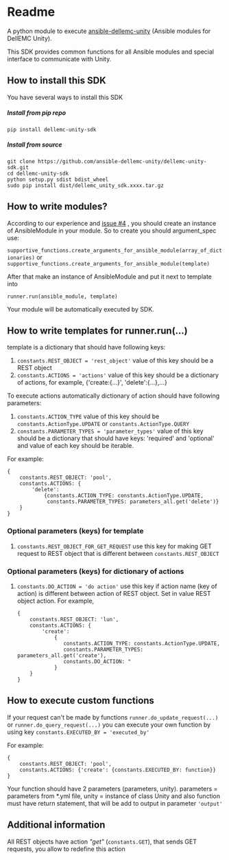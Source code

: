 # Readme

A python module to execute [ansible-dellemc-unity](https://github.com/ansible-dellemc-unity/ansible-dellemc-unity) (Ansible modules for DellEMC Unity).

This SDK provides common functions for all Ansible modules and special interface to communicate with Unity.

## How to install this SDK

You have several ways to install this SDK

##### Install from pip repo
``pip install dellemc-unity-sdk``

##### Install from source

    git clone https://github.com/ansible-dellemc-unity/dellemc-unity-sdk.git
    cd dellemc-unity-sdk
    python setup.py sdist bdist_wheel
    sudo pip install dist/dellemc_unity_sdk.xxxx.tar.gz

## How to write modules?

According to our experience and [issue #4](https://github.com/ansible-dellemc-unity/dellemc-unity-sdk/issues/4) , 
you should create an instance of AnsibleModule in your module. So to create you should argument_spec use:

``supportive_functions.create_arguments_for_ansible_module(array_of_dictionaries)`` or 
``supportive_functions.create_arguments_for_ansible_module(template)``

After that make an instance of AnsibleModule and put it next to template into

``runner.run(ansible_module, template)``

Your module will be automatically executed by SDK.

## How to write templates for runner.run(...)

template is a dictionary that should have following keys:

1. ``constants.REST_OBJECT = 'rest_object'`` value of this key should be a REST object
2. ``constants.ACTIONS = 'actions'`` value of this key should be a dictionary of actions,
for example, {'create:{...}', 'delete':{...},...}

To execute actions automatically dictionary of action should have following parameters:

1. ``constants.ACTION_TYPE`` value of this key should be ``constants.ActionType.UPDATE`` or ``constants.ActionType.QUERY``
2. ``constants.PARAMETER_TYPES = 'parameter_types'`` value of this key should be a dictionary that should have keys:
'required' and 'optional' and value of each key should be iterable.

For example:

    {
        constants.REST_OBJECT: 'pool',
        constants.ACTIONS: {
            'delete':
                {constants.ACTION_TYPE: constants.ActionType.UPDATE,
                 constants.PARAMETER_TYPES: parameters_all.get('delete')}
        }
    }

### Optional parameters (keys) for template

1. ``constants.REST_OBJECT_FOR_GET_REQUEST`` use this key for making GET request to REST
 object that is different between ``constants.REST_OBJECT``

### Optional parameters (keys) for dictionary of actions

1. ``constants.DO_ACTION = 'do action'`` use this key if action name (key of action)
 is different between action of REST object. Set in value REST object action. For example,
 
       {
           constants.REST_OBJECT: 'lun',
           constants.ACTIONS: {
               'create':
                   {
                      constants.ACTION_TYPE: constants.ActionType.UPDATE,
                      constants.PARAMETER_TYPES: parameters_all.get('create'),
                      constants.DO_ACTION: "
                   }
           }
       }    


## How to execute custom functions

If your request can't be made by functions ``runner.do_update_request(...)`` or ``runner.do_query_request(...)`` you can
execute your own function by using key ``constants.EXECUTED_BY = 'executed_by'``

For example:

    {
        constants.REST_OBJECT: 'pool',
        constants.ACTIONS: {'create': {constants.EXECUTED_BY: function}}
    }

Your function should have 2 parameters (parameters, unity). parameters = parameters from *.yml file, 
unity = instance of class Unity and also function must have return statement, 
that will be add to output in parameter ``'output'``

## Additional information

All REST objects have action _"get"_ (``constants.GET``), that sends GET requests, you allow to redefine this action 


